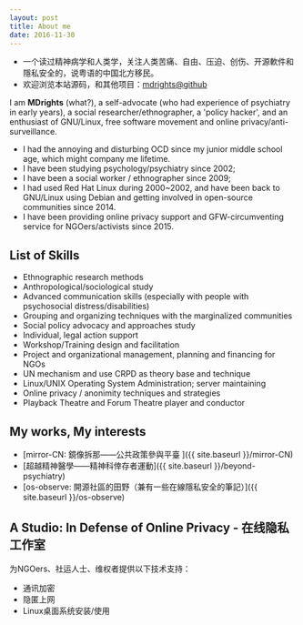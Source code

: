 ```yaml
---
layout: post
title: About me
date: 2016-11-30
---
```


- 一个读过精神病学和人类学，关注人类苦痛、自由、压迫、创伤、开源軟件和隱私安全的，说粤语的中国北方移民。
- 欢迎浏览本站源码，和其他项目：[mdrights@github](https://github.com/mdrights)


I am **MDrights** (what?), a self-advocate (who had experience of psychiatry in early years), a social researcher/ethnographer, a 'policy hacker', and an enthusiast of GNU/Linux, free software movement and online privacy/anti-surveillance.   

- I had the annoying and disturbing OCD since my junior middle school age, which might company me lifetime.
- I have been studying psychology/psychiatry since 2002; 
- I have been a social worker / ethnographer since 2009;
- I had used Red Hat Linux during 2000~2002, and have been back to GNU/Linux using Debian and getting involved in open-source communities since 2014.
- I have been providing online privacy support and GFW-circumventing service for NGOers/activists since 2015.

## List of Skills
- Ethnographic research methods
- Anthropological/sociological study
- Advanced communication skills (especially with people with psychosocial distress/disabilities)
- Grouping and organizing techniques with the marginalized communities
- Social policy advocacy and approaches study
- Individual, legal action support 
- Workshop/Training design and facilitation
- Project and organizational management, planning and financing for NGOs
- UN mechanism and use CRPD as theory base and technique
- Linux/UNIX Operating System Administration; server maintaining 
- Online privacy / anonimity techniques and strategies
- Playback Theatre and Forum Theatre player and conductor

## My works, My interests
- [mirror-CN: 鏡像拆那——公共政策參與平臺 ]({{ site.baseurl }}/mirror-CN)  
- [超越精神醫學——精神科倖存者運動]({{ site.baseurl }}/beyond-psychiatry)
- [os-observe: 開源社區的田野（兼有一些在線隱私安全的筆記）]({{ site.baseurl }}/os-observe)

## A Studio: In Defense of Online Privacy - 在线隐私工作室

为NGOers、社运人士、维权者提供以下技术支持：  
- 通讯加密
- 隐匿上网  
- Linux桌面系统安装/使用
